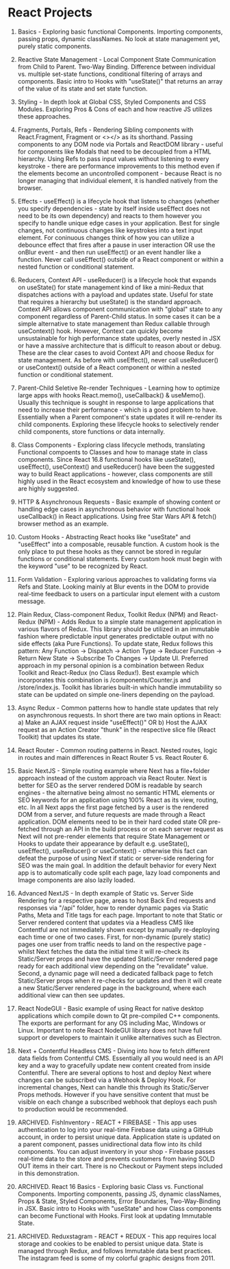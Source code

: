 # React Projects

1. Basics - Exploring basic functional Components. Importing components, passing props, dynamic classNames. No look at state management yet, purely static components.

2. Reactive State Management - Local Component State Communication from Child to Parent. Two-Way Binding. Difference between individual vs. multiple set-state functions, conditional filtering of arrays and components. Basic intro to Hooks with "useState()" that returns an array of the value of its state and set state function.

3. Styling - In depth look at Global CSS, Styled Components and CSS Modules. Exploring Pros & Cons of each and how reactive JS utilizes these approaches.

4. Fragments, Portals, Refs - Rendering Sibling components with React.Fragment, Fragment or <></> as its shorthand. Passing components to any DOM node via Portals and ReactDOM library - useful for components like Modals that need to be decoupled from a HTML hierarchy. Using Refs to pass input values without listening to every keystroke - there are performance improvements to this method even if the elements become an uncontrolled component - because React is no longer managing that individual element, it is handled natively from the browser.

5. Effects - useEffect() is a lifecycle hook that listens to changes (whether you specify dependencies - state by itself inside useEffect does not need to be its own dependency) and reacts to them however you specify to handle unique edge cases in your application. Best for single changes, not continuous changes like keystrokes into a text input element. For coninuous changes think of how you can utilize a debounce effect that fires after a pause in user interaction OR use the onBlur event - and then run useEffect() or an event handler like a function. Never call useEffect() outside of a React component or within a nested function or conditional statement.

6. Reducers, Context API - useReducer() is a lifecycle hook that expands on useState() for state management kind of like a mini-Redux that dispatches actions with a payload and updates state. Useful for state that requires a hierarchy but useState() is the standard approach. Context API allows component communication with "global" state to any component regardless of Parent-Child status. In some cases it can be a simple alternative to state management than Redux callable through useContext() hook. However, Context can quickly become unsustainable for high performance state updates, overly nested in JSX or have a massive architecture that is difficult to reason about or debug. These are the clear cases to avoid Context API and choose Redux for state management. As before with useEffect(), never call useReducer() or useContext() outside of a React component or within a nested function or conditional statement.

7. Parent-Child Seletive Re-render Techniques - Learning how to optimize large apps with hooks React.memo(), useCallback() & useMemo(). Usually this technique is sought in response to large applications that need to increase their performance - which is a good problem to have. Essentially when a Parent component's state updates it will re-render its child components. Exploring these lifecycle hooks to selectively render child components, store functions or data internally.

8. Class Components - Exploring class lifecycle methods, translating Functional compoents to Classes and how to manage state in class components. Since React 16.8 functional hooks like useState(), useEffect(), useContext() and useReducer() have been the suggested way to build React applications - however, class components are still highly used in the React ecosystem and knowledge of how to use these are highly suggested.

9. HTTP & Asynchronous Requests - Basic example of showing content or handling edge cases in asynchronous behavior with functional hook useCallback() in React applications. Using free Star Wars API & fetch() browser method as an example.

10. Custom Hooks - Abstracting React hooks like "useState" and "useEffect" into a composable, reusable function. A custom hook is the only place to put these hooks as they cannot be stored in regular functions or conditional statements. Every custom hook must begin with the keyword "use" to be recognized by React.

11. Form Validation - Exploring various approaches to validating forms via Refs and State. Looking mainly at Blur events in the DOM to provide real-time feedback to users on a particular input element with a custom message.

12. Plain Redux, Class-component Redux, Toolkit Redux (NPM) and React-Redux (NPM) - Adds Redux to a simple state management application in various flavors of Redux. This library should be utilized in an immutable fashion where predictable input generates predictable output with no side effects (aka Pure Functions). To update state, Redux follows this pattern: Any Function -> Dispatch -> Action Type -> Reducer Function -> Return New State -> Subscribe To Changes -> Update UI. Preferred approach in my personal opinion is a combination between Redux Toolkit and React-Redux (no Class Redux!). Best example which incorporates this combination is /components/Counter.js and /store/index.js. Toolkit has libraries built-in which handle immutability so state can be updated on simple one-liners depending on the payload.

13. Async Redux - Common patterns how to handle state updates that rely on asynchronous requests. In short there are two main options in React: a) Make an AJAX request inside "useEffect()" OR b) Host the AJAX request as an Action Creator "thunk" in the respective slice file (React Toolkit) that updates its state.

14. React Router - Common routing patterns in React. Nested routes, logic in routes and main differences in React Router 5 vs. React Router 6.

15. Basic NextJS - Simple routing example where Next has a file+folder approach instead of the custom approach via React Router. Next is better for SEO as the server rendered DOM is readable by search engines - the alternative being almost no semantic HTML elements or SEO keywords for an application using 100% React as its view, routing, etc. In all Next apps the first page fetched by a user is the rendered DOM from a server, and future requests are made through a React application. DOM elements need to be in their hard coded state OR pre-fetched through an API in the build process or on each server request as Next will not pre-render elements that require State Management or Hooks to update their appearance by default e.g. useState(), useEffect(), useReducer() or useContext() - otherwise this fact can defeat the purpose of using Next if static or server-side rendering for SEO was the main goal. In addition the default behavior for every Next app is to automatically code split each page, lazy load components and Image components are also lazily loaded.

16. Advanced NextJS - In depth example of Static vs. Server Side Rendering for a respective page, areas to host Back End requests and responses via "/api" folder, how to render dynamic pages via Static Paths, Meta and Title tags for each page. Important to note that Static or Server rendered content that updates via a Headless CMS like Contentful are not immediately shown except by manually re-deploying each time or one of two cases. First, for non-dynamic (purely static) pages one user from traffic needs to land on the respective page - whilst Next fetches the data the initial time it will re-check its Static/Server props and have the updated Static/Server rendered page ready for each additional view depending on the "revalidate" value. Second, a dynamic page will need a dedicated fallback page to fetch Static/Server props when it re-checks for updates and then it will create a new Static/Server rendered page in the background, where each additional view can then see updates.

17. React NodeGUI - Basic example of using React for native desktop applications which compile down to Qt pre-compiled C++ components. The exports are performant for any OS including Mac, Windows or Linux. Important to note React NodeGUI library does not have full support or developers to maintain it unlike alternatives such as Electron.

18. Next + Contentful Headless CMS - Diving into how to fetch different data fields from Contentful CMS. Essentially all you would need is an API key and a way to gracefully update new content created from inside Contentful. There are several options to host and deploy Next where changes can be subscribed via a Webhook & Deploy Hook. For incremental changes, Next can handle this through its Static/Server Props methods. However if you have sensitive content that must be visible on each change a subscribed webhook that deploys each push to production would be recommended.

19. ARCHIVED. FishInventory - REACT + FIREBASE - This app uses authentication to log into your real-time Firebase data using a GitHub account, in order to persist unique data. Application state is updated on a parent component, passes unidirectional data flow into its child components. You can adjust inventory in your shop - Firebase passes real-time data to the store and prevents customers from having SOLD OUT items in their cart. There is no Checkout or Payment steps included in this demonstration.

20. ARCHIVED. React 16 Basics - Exploring basic Class vs. Functional Components. Importing components, passing JS, dynamic classNames, Props & State, Styled Components, Error Boundaries, Two-Way-Binding in JSX. Basic intro to Hooks with "useState" and how Class components can become Functional with Hooks. First look at updating Immutable State.

21. ARCHIVED. Reduxstagram - REACT + REDUX - This app requires local storage and cookies to be enabled to persist unique data. State is managed through Redux, and follows Immutable data best practices. The instagram feed is some of my colorful graphic designs from 2011.